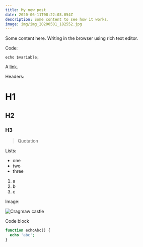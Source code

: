 ```yaml
---
title: My new post
date: 2020-06-11T08:22:03.054Z
description: Some content to see how it works.
image: img/img_20200501_182552.jpg
---
```

Some content here. Writing in the browser using rich text editor.

Code:

`echo $variable;`

A [link](https://sparklab.pl).

Headers:

# H1

## H2

### H3

> Quotation

Lists:

* one
* two
* three

1. a
2. b
3. c

Image:

![Cragmaw castle](img/img_20200501_182552.jpg "Cragmaw castle")

Code block

```php
function echoAbc() {
  echo 'abc';
}
```
